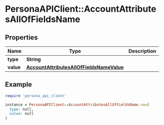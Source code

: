 # PersonaAPIClient::AccountAttributesAllOfFieldsName

## Properties

| Name | Type | Description | Notes |
| ---- | ---- | ----------- | ----- |
| **type** | **String** |  | [optional] |
| **value** | [**AccountAttributesAllOfFieldsNameValue**](AccountAttributesAllOfFieldsNameValue.md) |  | [optional] |

## Example

```ruby
require 'persona_api_client'

instance = PersonaAPIClient::AccountAttributesAllOfFieldsName.new(
  type: null,
  value: null
)
```

